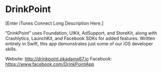 # DrinkPoint

[Enter iTunes Connect Long Description Here.]

“DrinkPoint” uses Foundation, UIKit, AdSupport, and StoreKit, along with Crashlytics, LaunchKit, and Facebook SDKs for added features. Written entirely in Swift, this app demonstrates just some of our iOS developer skills.

Website: http://drinkpoint.pkadams67.io
Facebook: https://www.facebook.com/DrinkPointApp
